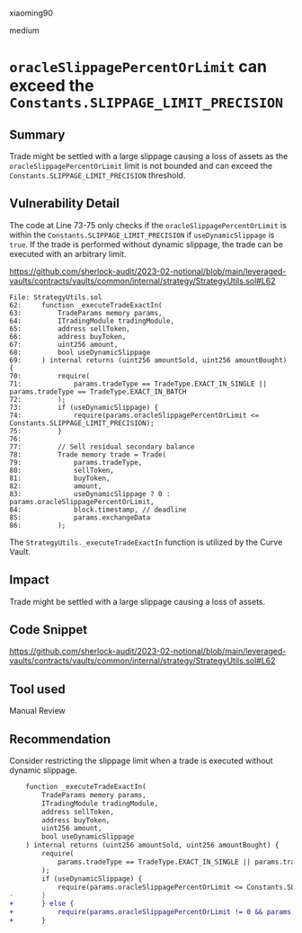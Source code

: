 xiaoming90

medium

# `oracleSlippagePercentOrLimit` can exceed the `Constants.SLIPPAGE_LIMIT_PRECISION`

## Summary

Trade might be settled with a large slippage causing a loss of assets as the `oracleSlippagePercentOrLimit` limit is not bounded and can exceed the `Constants.SLIPPAGE_LIMIT_PRECISION` threshold.

## Vulnerability Detail

The code at Line 73-75 only checks if the `oracleSlippagePercentOrLimit` is within the `Constants.SLIPPAGE_LIMIT_PRECISION` if `useDynamicSlippage` is `true`. If the trade is performed without dynamic slippage, the trade can be executed with an arbitrary limit.

https://github.com/sherlock-audit/2023-02-notional/blob/main/leveraged-vaults/contracts/vaults/common/internal/strategy/StrategyUtils.sol#L62

```solidity
File: StrategyUtils.sol
62:     function _executeTradeExactIn(
63:         TradeParams memory params,
64:         ITradingModule tradingModule,
65:         address sellToken,
66:         address buyToken,
67:         uint256 amount,
68:         bool useDynamicSlippage
69:     ) internal returns (uint256 amountSold, uint256 amountBought) {
70:         require(
71:             params.tradeType == TradeType.EXACT_IN_SINGLE || params.tradeType == TradeType.EXACT_IN_BATCH
72:         );
73:         if (useDynamicSlippage) {
74:             require(params.oracleSlippagePercentOrLimit <= Constants.SLIPPAGE_LIMIT_PRECISION);
75:         }
76: 
77:         // Sell residual secondary balance
78:         Trade memory trade = Trade(
79:             params.tradeType,
80:             sellToken,
81:             buyToken,
82:             amount,
83:             useDynamicSlippage ? 0 : params.oracleSlippagePercentOrLimit,
84:             block.timestamp, // deadline
85:             params.exchangeData
86:         );
```

The `StrategyUtils._executeTradeExactIn` function is utilized by the Curve Vault.

## Impact

Trade might be settled with a large slippage causing a loss of assets.

## Code Snippet

https://github.com/sherlock-audit/2023-02-notional/blob/main/leveraged-vaults/contracts/vaults/common/internal/strategy/StrategyUtils.sol#L62

## Tool used

Manual Review

## Recommendation

Consider restricting the slippage limit when a trade is executed without dynamic slippage.

```diff
    function _executeTradeExactIn(
        TradeParams memory params,
        ITradingModule tradingModule,
        address sellToken,
        address buyToken,
        uint256 amount,
        bool useDynamicSlippage
    ) internal returns (uint256 amountSold, uint256 amountBought) {
        require(
            params.tradeType == TradeType.EXACT_IN_SINGLE || params.tradeType == TradeType.EXACT_IN_BATCH
        );
        if (useDynamicSlippage) {
            require(params.oracleSlippagePercentOrLimit <= Constants.SLIPPAGE_LIMIT_PRECISION);
-       }
+		} else {
+ 			require(params.oracleSlippagePercentOrLimit != 0 && params.oracleSlippagePercentOrLimit <= Constants.SLIPPAGE_LIMIT_PRECISION_FOR_NON_DYNAMIC_TRADE);
+ 		}     
```